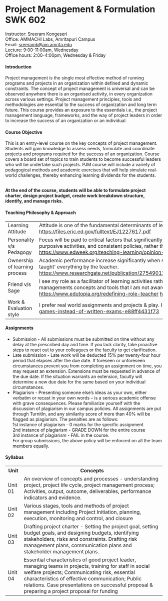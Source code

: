 <h1>Project Management & Formulation SWK 602</h1>

Instructor: Sreeram Kongeseri<br>
Office: AMMACHI Labs, Amritapuri Campus<br>
Email: sreeramk@am.amrita.edu<br>
Lecture: 9:00-11:00am, Wednesday<br>
Office hours: 2:00-4:00pm, Wednesday & Friday<br>

<h4>Introduction</h4>
Project management is the single most effective method of running programs and projects in an organization within defined and dynamic constraints. The concept of project management is universal and can be observed anywhere there is an organised activity, in every organization across various settings. Project management principles, tools and methodologies are essential to the success of organization and long term future. This course provides an exposure to the essentials i.e., the project management language, frameworks, and the way of project leaders in order to increase the success of an organization or an individual.

<h4>Course Objective</h4>
This is an entry-level course on the key concepts of project management. Students will gain knowledge to assess needs, formulate and coordinate projects and programs required for the success of an organization. Course covers a board set of topics to train students to become successful leaders who will be undertake such projects. PJM course will include a variety of pedagogical methods and academic exercises that will help simulate real-world challenges, thereby enhancing learning dividends for the students. <br><br>

<strong>At the end of the course, students will be able to formulate project charter, design project budget, create work breakdown structure, identify, and manage risks.</strong>
<h4>Teaching Philosophy & Approach</h4>
<table>
  <tbody><tr>
    <td>Learning Attitude</td>
    <td>Attitude is one of the fundamental determinants of learning outcome. The more positive, the better. 
<a href="https://files.eric.ed.gov/fulltext/EJ1227617.pdf" rel="nofollow">https://files.eric.ed.gov/fulltext/EJ1227617.pdf</a>
</td>
  </tr>
  <tr>
    <td>Personality v/s Pedagogy</td>
    <td>Focus will be paid to critical factors that significantly determine the quality of teaching and learning such as relevant content, purposive activities, and consistent policies, rather than the personality development of the faculty. 
<a href="https://www.edweek.org/teaching-learning/opinion-what-makes-a-great-teacher-pedagogy-or-personality/2019/09" rel="nofollow">https://www.edweek.org/teaching-learning/opinion-what-makes-a-great-teacher-pedagogy-or-personality/2019/09</a> </td>
  </tr>
   <tr>
    <td>Ownership of learning process</td>
    <td>Academic performance increase significantly when students take ownership of the learning process, as opposed to, expecting 'to be taught' everything by the teacher. 
<a href="https://www.researchgate.net/publication/275490135_Student_Ownership_of_Learning_as_a_Key_Component_of_College_Readiness" rel="nofollow">https://www.researchgate.net/publication/275490135_Student_Ownership_of_Learning_as_a_Key_Component_of_College_Readiness</a></td>
  </tr>
   <tr>
    <td>Friend v/s Sage</td>
    <td> I see my role as a facilitator of learning activities rather than an all-knowing sage who gives lectures. There are a lot of project managements concepts and tools that I am not aware of. Perhaps, you can teach me that when you get a chance. 
<a href="https://www.edutopia.org/redefining-role-teacher" rel="nofollow">https://www.edutopia.org/redefining-role-teacher</a> <a href="http://faculty.washington.edu/kate1/ewExternalFiles/SageOnTheStage.pdf" rel="nofollow">http://faculty.washington.edu/kate1/ewExternalFiles/SageOnTheStage.pdf</a> </td>
  </tr> 
   <tr>
    <td> Work &amp; Evaluation style</td>
    <td> 	I prefer real world assignments and projects &amp; play. I do not prefer traditional, written exams
<a href="https://medium.com/@ammastaal/video-games-instead-of-written-exams-e88ff4431f73" rel="nofollow">https://medium.com/@ammastaal/video-games-instead-of-written-exams-e88ff4431f73</a> </td>
  </tr> 
  
</tbody></table>
<h4>Assignments</h4>
<ul>
<li>Submission - All submissions must be submitted on time without any delay at the prescribed day and time. If you lack clarity, take proactive steps to react out to your colleagues or the faculty to get clarification.</li>
<li>Late submission - Late work will be deducted 15% per twenty-four hour period that elapses after the due date. If foreseen or unforeseen circumstances prevent you from completing an assignment on time, you may request an extension. Extensions must be requested in advance of the due date. If the situation warrants an extension, faculty will determine a new due date for the same based on your individual circumstances.</li>
<li>	Plagiarism - Presenting someone else’s ideas as your own, either verbatim or recast in your own words – is a serious academic offense with grave consequences. Please familiarize yourself with the discussion of plagiarism in our campus policies. All assignments are put through TurnitIn, and any similarity score of more than 40% will be flagged as plagiarism. The penalties are as follows: <br>1st instance of plagiarism - 0 marks for the specific assignment<br> 2nd instance of plagiarism - GRADE DOWN for the entire course <br> 3rd instance of plagiarism - FAIL in the course. <br> For group submissions, the above policy will be enforced on all the team members equally. </li>
</ul>


<h4>Syllabus</h4>
<table>
  <tbody><tr>
    <th>Unit</th>
    <th>Concepts</th>
  </tr>
  <tr>
    <td>Unit 01</td>
    <td>An overview of concepts and processes - understanding project, project life cycle, project management process; Activities, output, outcome, deliverables, performance indicators and evidence.</td>
  </tr>
  <tr>
    <td>Unit 02</td>
    <td>Various stages, tools and methods of project management including Project Initiation, planning, execution, monitoring and control, and closure</td>
  </tr>
  <tr>
    <td>Unit 03</td>
    <td>Drafting project charter - Setting the project goal, setting budget goals, and designing budgets, identifying stakeholders, risks and constraints. Drafting risk management plans, communication plans and stakeholder management plans.</td>
  </tr>
  <tr>
    <td>Unit 04</td>
    <td>Essential characteristics of good project leader, managing teams in projects, training for staff in social welfare projects; Communicating risk, essential characteristics of effective communication; Public relations. 
Case presentations on successful proposal &amp; preparing a project proposal for funding
</td>
  </tr>
</tbody></table>

